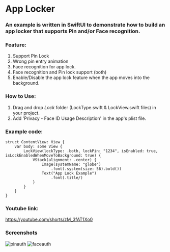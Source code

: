 # App Locker
### An example is written in SwiftUI to demonstrate how to build an app locker that supports Pin and/or Face recognition.

### Feature:
1. Support Pin Lock
2. Wrong pin entry animation
3. Face recognition for app lock.
4. Face recognition and Pin lock support (both)
5. Enable/Disable the app lock feature when the app moves into the background.

### How to Use: 
1. Drag and drop *Lock* folder (LockType.swift & LockView.swift files) in your project.
2. Add 'Privacy - Face ID Usage Description' in the app's plist file.

### Example code:
```
struct ContentView: View {
    var body: some View {
        LockView(lockType: .both, lockPin: "1234", isEnabled: true, isLockEnabledWhenMoveToBackground: true) {
            VStack(alignment: .center) {
                Image(systemName: "globe")
                    .font(.system(size: 56).bold())
                Text("App Lock Example")
                    .font(.title/)
            }
        }
    }
}
```
### Youtube link:
https://youtube.com/shorts/zM_3fAT1Xo0

### Screenshots
![pinauth](https://github.com/Gagan5278/AppLocker/assets/2304583/028dd0c7-20bf-42de-91fc-92e0312c3434)
![faceauth](https://github.com/Gagan5278/AppLocker/assets/2304583/aee7ba23-89cb-4c22-a21d-7ece8c8ed67c)


